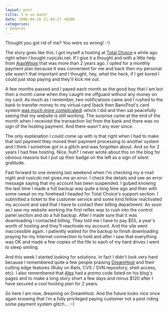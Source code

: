 ```yaml
---
layout: post
title: I'm so back!
date: 2006-04-16 21:44:27 +0200
categories:
- General
---
```

Thought you got rid of me? You were so wrong! :-)

The story goes like this: I got myself a hosting at <a href="http://www.totalchoicehosting.com">Total Choice</a> a while ago right when I bought rusiczki.net. If I give it a thought and with a little help from <a href="http://www.ajaxwhois.com">AjaxWhois</a> that was more than 2 years ago. I opted for a monthly payment plan because it was convenient for me and back then my personal site wasn't that important and I thought, hey, what the heck, if I get bored I could just stop paying and they'll kick me out.

A few months passed and I payed each month as the good boy that I am but then a month came when they caught me offguard without any money on my card. As much as I remember, two notifications came and I rushed to the bank to transfer money to my virtual card (back then BancPost's card system <a href="http://www.rusiczki.net/2003/02/19/ready-to-shop-til-i-drop/">was much more complicated</a>) which I did and then sat peacefully seeing that my website is still working. The surprise came at the end of the month when I received the transaction list from the bank and there was no sign of the hosting payment. And there wasn't any ever since.

The only explanation I could come up with is that right when I had to make that last payment they moved their payment processing to another system and I think I somehow got in a glitch and was forgotten about. And so for 2 years I had free hosting. Nice, huh? I never wrote about this on the blog for obvious reasons but I put up their badge on the left as a sign of silent gratitude.

Fast forward to one evening last weekend when I'm checking my e-mail night and rusiczki.net gives me an error. I check the details and see an error message saying that my account has been suspended. I gulped knowing the last time I made a full backup was quite a long time ago and then with some sweat on my forehead I headed for Total Choice's support section. I submitted a ticket to the customer service and some kind fellow reactivated my account and said that I have to contact their billing department. As soon as I saw my website working the first reflex was to rush into the control panel section and do a full backup. After I made sure that it was downloading I contacted billing. They told me I have to pay $55, a year's worth of hosting and they'll reactivate my account. And the site went inaccessible again. I patiently waited for the backup to finish downloading praying for my Internet connection to hold and after I saw that everything was OK and made a few copies of the file to each of my hard drives I went to sleep smiling.

And this week I started looking for solutions. In fact I didn't look very hard because I remembered quite a few people praising <a href="http://www.dreamhost.com">DreamHost</a> and their cutting edge features (Ruby on Rails, CVS / SVN repository, shell access, etc). I also remembered that <a href="http://www.alexbrie.net">Alex</a> had a promo code listed on his blog's pages and to make a long story short a few days and minus $120 after I have secured a cool hosting plan for 2 years.

So here I am now, dreaming on DreamHost. And the future looks nice once again knowing that I'm a fully privileged paying customer not a pest riding some payment system glitch... :-)

